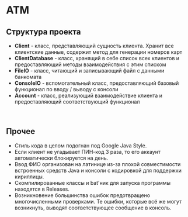 # ATM
## Структура проекта
* <b>Client</b> - класс, представляющий сущность клиента. Хранит все клиентские данные, содержит метод для генерации номеров карт
* <b>ClientDatabase</b> - класс, хранящий в себе список всех клиентов и предоставляющий методы взаимодействия с этим списком
* <b>FileIO</b> - класс, читающий и записывающий файл с данными банкомата
* <b>ConsoleIO</b> - вспомогательный класс, предоставляющий базовый функционал по вводу / выводу с консоли
* <b>Account</b> - класс, реализующий взаимодействие клиента и предоставляющий соответствующий функционал

<br>

## Прочее
* Стиль кода в целом подогнан под Google Java Style.
* Если клиент не угадывает ПИН-код 3 раза, то его аккаунт автоматически блокируется на день.
* Ввод ФИО организован на латинице из-за плохой совместимости встроенных средств Java и консоли с кодировкой для поддержки кириллицы.
* Скомпилированные классы и bat'ник для запуска программы находятся в Releases.
* Возникновение большинства ошибок предотвращено многочисленными проверками. Те ошибки, которые всё же могут возникнуть, выводят соответствующее сообщение в консоль.
